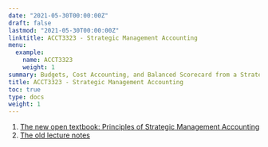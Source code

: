 ```yaml
---
date: "2021-05-30T00:00:00Z"
draft: false
lastmod: "2021-05-30T00:00:00Z"
linktitle: ACCT3323 - Strategic Management Accounting 
menu:
  example:
    name: ACCT3323 
    weight: 1
summary: Budgets, Cost Accounting, and Balanced Scorecard from a Strategic Point of View
title: ACCT3323 - Strategic Management Accounting 
toc: true
type: docs
weight: 1
---
```


1. [The new open textbook: Principles of Strategic Management Accounting](https://oercollective.caul.edu.au/principles-strategic-management-accounting/)
2. [The old lecture notes](/teaching/sma.pdf)
